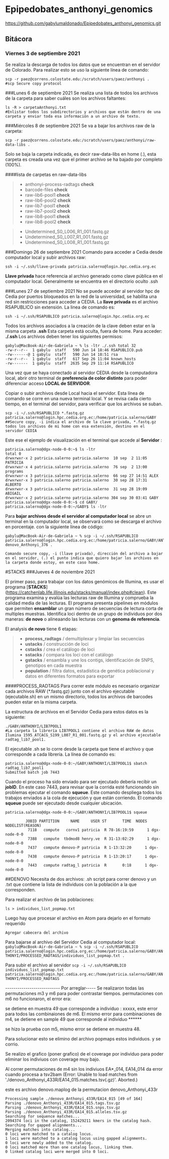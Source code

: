 # Epipedobates_anthonyi_genomics
https://github.com/gabylumaldonado/Epipedobates_anthonyi_genomics.git

## Bitácora
### Viernes 3 de septiembre 2021
Se realiza la descarga de todos los datos que se encuentran en el servidor de Colorado. Para realizar esto se uso la siguiente línea de comando:

    scp -r paez@correns.colostate.edu:/scratch/users/paez/anthonyi .
    #scp Secure copy protocol

###Lunes 6 de septiembre 2021
Se realiza una lista de todos los archivos de la carpeta para saber cuáles son los archivos faltantes:

    ls -R > carpetaAnthonyi.txt
    #Enlistar todos los subdirectorios y archivos que están dentro de una carpeta y enviar toda esa información a un archivo de texto.    


###Miércoles 8 de septiembre 2021
Se va a bajar los archivos raw de la carpeta:

    scp -r paez@correns.colostate.edu:/scratch/users/paez/anthonyi/raw-data-libs .


Solo se baja la carpeta indicada, es decir raw-data-libs en home (.), esta carpeta es creada una vez que el primer archivo se ha bajado por completo (100%).


####lista de carpetas en raw-data-libs
>* anthonyi-process-radtags **check**
>* barcode-files **check**
>* raw-lib6-pool1 **check**
>* raw-lib6-pool2 **check**
>* raw-lib7-pool1 **check**
>* raw-lib7-pool2 **check**
>* raw-lib8-pool1 **check**
>* raw-lib8-pool2 **check**

>* Undetermined_S0_L006_R1_001.fastq.gz
>* Undetermined_S0_L007_R1_001.fastq.gz
>* Undetermined_S0_L008_R1_001.fastq.gz
>

###Domingo 26 de septiembre 2021
Comando para acceder a Cedia desde computador local y subir archivos raw:

    ssh -i ~/.ssh/llave-privada patricia.salerno@login.hpc.cedia.org.ec

**Llave privada** hace referencia al archivo generado como clave pública en el computador local. Generalmente se encuentra en el directorio oculto .ssh

###Lunes 27 de septiembre 2021
No se puede acceder al servidor hpc de Cedia por puertos bloqueados en la red de la universidad, se habilita una red sin restricciones para acceder a CEDIA.
La **llave privada** es el archivo RSAPUBLICO sin extensión. La linea de comando es:

    ssh -i ~/.ssh/RSAPUBLICO patricia.salerno@login.hpc.cedia.org.ec

Todos los archivos asociados a la creación de la clave deben estar en la misma carpeta **.ssh** Esta carpeta está oculta, fuera de home. Para acceder: **./.ssh** Los archivos deben tener los siguientes permisos:

    gabylu@MacBook-Air-de-Gabriela ~ % ls -ltr ./.ssh total 32
    -rw-r--r--  1 gabylu  staff   590 Jun 14 18:46 RSAPUBLICO.pub
    -rw-------@ 1 gabylu  staff   590 Jun 14 18:51 rsa
    -rw-r--r--  1 gabylu  staff   617 Sep 26 11:04 known_hosts
    -rw-------  1 gabylu  staff  2635 Sep 29 11:14 RSAPUBLICO


Una vez que se haya conectado al servidor CEDIA desde la computadora local, abrir otro terminal de **preferencia de color distinto** para poder diferenciar acceso **LOCAL de SERVIDOR**.

Copiar o subir archivos desde Local hacia el servidor. Esta línea de comando se corre en una nueva terminal local. Y se revisa cada cierto tiempo, en el terminal del servidor, para verificar que los archivos se suban.



    scp -i ~/.ssh/RSAPUBLICO *.fastq.gz patricia.salerno@login.hpc.cedia.org.ec:/home/patricia.salerno/GABY
    ##Secure copy, -i indica el archivo de la clave privada, *.fastq.gz todos los archivos de mi home con esa extensión, destino en el servidor CEDIA



Este ese el ejemplo de visualización en el terminal que accede al **Servidor** :   

    patricia.salerno@dgx-node-0-0:~$ ls -ltr
    total 0
	drwxrwxr-x 2 patricia.salerno patricia.salerno  10 sep  2 11:05 PATRICIA
	drwxrwxr-x 4 patricia.salerno patricia.salerno  76 sep  2 13:00 programs
	drwxrwxr-x 3 patricia.salerno patricia.salerno  66 sep 27 14:51 ALEX
	drwxrwxr-x 3 patricia.salerno patricia.salerno  30 sep 28 17:31 ALBERTO
	drwxrwxr-x 3 patricia.salerno patricia.salerno  31 sep 28 19:09 ABIGAIL
	drwxrwxr-x 2 patricia.salerno patricia.salerno 304 sep 30 03:41 GABY
	patricia.salerno@dgx-node-0-0:~$ cd GABY/
	patricia.salerno@dgx-node-0-0:~/GABY$ ls -ltr


Para **bajar archivos desde el servidor al computador local** se abre un terminal en la computador local, se observará como se descarga el archivo en porcentaje. con la siguiente línea de código:

    gabylu@MacBook-Air-de-Gabriela ~ % scp -i ~/.ssh/RSAPUBLICO patricia.salerno@login.hpc.cedia.org.ec:/home/patricia.salerno/GABY/ANTHONYI/denovo/stderr-denovo_Anthonyi_376 .

    Comando secure copy, -i (llave privada), dirección del archivo a bajar en el servidor, (.) el punto indica que quiero bajar los archivos en la carpeta donde estoy, en este caso home.




#STACKS
###Jueves 4 de noviembre 2021

El primer paso, para trabajar con los datos genómicos de Illumina, es usar el programa [**STACKS**] (https://catchenlab.life.illinois.edu/stacks/manual/index.php#clean). Este programa examina y evalúa las lecturas raw de Illumina y comprueba la calidad media de las lecturas. El programa presenta pipelines en módulos que permiten **ensamblar** un gran número de secuencias de lectura corta de multiples muestras.
Identifica loci dentro de un grupo de individuos por dos maneras: **de novo** o alineaando las lecturas con un **genoma de referencia**.

El analysis **de novo** tiene 6 etapas:


>* **process_radtags** / demultiplexar y limpiar las secuencias
>* **ustacks** / construcción de loci
>* **cstacks** / crea el catálogo de loci
>* **sstacks** / compara los loci con el catálogo
>* **gstacks** / ensambla y une los contigs, identificación de SNPS, genotipos en cada muestra
>* **population** / filtra datos, estadística de genética poblacional y datos en diferentes formatos para exportar


####PROCESS_RADTAGS
Para correr este módulo es necesario organizar cada archivos RAW (*.fastq.gz) junto con el archivo ejecutable (ejecutable.sh) en un mismo directorio, todos los archivos de barcodes pueden estar en la misma carpeta.

La estructura de archivos en el Servidor Cedia para estos datos es la siguiente:


  	./GABY/ANTHONYI/LIB7POOL1
  	#La carpeta la librería LIB7POOL1 contiene el archivo RAW de datos Ilumina 1595_ATCACG_S199_L007_R1_001.fastq.gz y el archivo ejecutable radtag_lib7_pool1.


 El ejecutable .sh se lo corre desde la carpeta que tiene el archivo y que corresponde a cada librería. La línea de comando es:

 	patricia.salerno@dgx-node-0-0:~/GABY/ANTHONYI/LIB7POOL1$ sbatch radtag_lib7_pool1
 	Submitted batch job 7443

Cuando el proceso ha sido enviado para ser ejecutado debería recibir un **jobID**. En este caso 7443, para revisar que la corrida esté funcionando sin problemas ejecutar el comando **squeue**. Este comando despliega todos los trabajos enviados a la cola de ejecución y que están corriendo. El comando **squeue** puede ser ejecutado desde cualquier ubicación.

	patricia.salerno@dgx-node-0-0:~/GABY/ANTHONYI/LIB7POOL1$ squeue

             JOBID PARTITION     NAME     USER ST       TIME  NODES NODELIST(REASON)
              7118   compute   cornv1 patricia  R 78-16:19:59      1 dgx-node-0-0
              7388   compute  tbdmod8 henry.ve  R 31-13:02:29      1 dgx-node-0-0
              7437   compute denovo-P patricia  R 1-13:32:20      1 dgx-node-0-0
              7438   compute denovo-P patricia  R 1-13:20:17      1 dgx-node-0-0
              7443   compute radtag_l patricia  R       0:18      1 dgx-node-0-0




##DENOVO
Necesita de dos archivos: .sh script para correr denovo y un .txt que contiene la lista de individuos con la población a la que corresponden.

Para realizar el archivo de las poblaciones:

`ls > individuos_list_popmap.txt`

Luego hay que procesar el archivo en Atom para dejarlo en el formato requerido

`Agregar cabecera del archivo`

Para bajarse al archivo del Servidor Cedia al computador local:
`gabylu@MacBook-Air-de-Gabriela ~ % scp -i ~/.ssh/RSAPUBLICO patricia.salerno@login.hpc.cedia.org.ec:/home/patricia.salerno/GABY/ANTHONYI/PROCESSED_RADTAGS/individuos_list_popmap.txt .`

Para subir el archivo al servidor
`scp -i ~/.ssh/RSAPUBLICO individuos_list_popmap.txt patricia.salerno@login.hpc.cedia.org.ec:/home/patricia.salerno/GABY/ANTHONYI/PROCESSED_RADTAGS`


--------------------------- Por arreglar-----
Se realizaron todas las permutaciones m3 y m6 para poder contrastar tiempos. permutaciones con m6 no funcionaron, el error era:

se detiene en muestra 49 que corresponde a individuo : xxxxx, este error para todos las combinaiones de m6.
El mismo error para combinaciones de m4, se detiene en sample 49 que corresponde al individuo ******

se hizo la prueba con m5, mismo error se detiene en muestra 48.

Para solucionar esto se elimino del archivo popmaps estos individuos. y se corrio.

Se realizo el grafico (poner grafico) de el coverage por individuo para poder eliminar los indiviuos con coverage muy bajo.

Al correr permutaciones de m4 sin los indiviuos EA*_014, EA14_014 da error cuando procesa a tsv2bam (Error: Unable to load matches from './denovo_Anthonyi_433R/EA14_015.matches.tsv(.gz)'.
Aborted.)

este es archivo denovo.maplog de la permutacion denovo_Anthonyi_433r

```
Processing sample ./denovo_Anthonyi_433R/EA14_015 [49 of 164]
Parsing ./denovo_Anthonyi_433R/EA14_015.tags.tsv.gz
Parsing ./denovo_Anthonyi_433R/EA14_015.snps.tsv.gz
Parsing ./denovo_Anthonyi_433R/EA14_015.alleles.tsv.gz
Searching for sequence matches...
2094374 loci in the catalog, 152429211 kmers in the catalog hash.
Searching for gapped alignments...
Merging matches into catalog...
0 loci were matched to a catalog locus.
1 loci were matched to a catalog locus using gapped alignments.
0 loci were newly added to the catalog.
0 loci matched more than one catalog locus, linking them.
0 linked catalog loci were merged into 0 loci.

```
